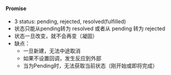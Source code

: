 #### Promise
* 3 status:  pending, rejected, resolved(fulfilled)
* 状态只能从pending转为 resolved 或者从 pending 转为 rejected
* 状态一旦改变，就不会再变（凝固）
* 缺点：
  * 一旦新建，无法中途取消
  * 如果不设置回调，发生反应到外部
  * 当为Pending时，无法获取当前状态（刚开始或即将完成）
